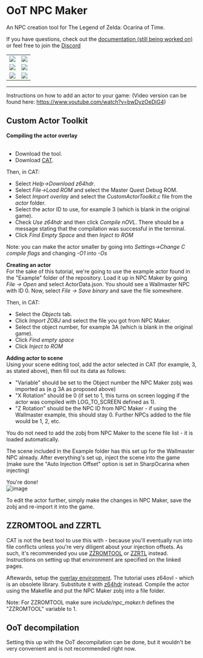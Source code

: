 <h1>OoT NPC Maker</h1>
An NPC creation tool for The Legend of Zelda: Ocarina of Time.

If you have questions, check out the <a href="https://github.com/skawo/OoT-NPC-Maker/wiki">documentation (still being worked on)</a> or feel free to join the <a href="https://discord.com/invite/d9gNnBHvBb">Discord</a>

<table>
  <tr>
    <td>  
      <img src="https://user-images.githubusercontent.com/43761362/148636741-7398b6b3-3fe6-4db6-83b6-13c1bf710d04.png">
    </td>
    <td> 
      <img src="https://user-images.githubusercontent.com/43761362/148636747-9fa7c9ac-9c9f-4e57-95e8-f121f7a4e488.png">
    </td> 
  </tr>
  <tr>
    <td>
      <img src="https://user-images.githubusercontent.com/43761362/148636751-7f6fd856-fab1-4b36-bb6f-791af81cfbcd.png">
    </td>
    <td>
      <img src="https://user-images.githubusercontent.com/43761362/148636806-9ec8bcbd-0ef1-49ea-afb9-3063a4b7744f.png">
    </td>
  </tr>
  <tr>
    <td>
      <img src="https://user-images.githubusercontent.com/43761362/148636887-9cd96338-72fc-4b1e-97e9-f41ba3b9762e.png">
    </td>
    <td>
      <img src="https://user-images.githubusercontent.com/43761362/148636964-d78800ba-6b33-4e0b-bce7-f937ebe19054.png">
    </td>
  </tr>
</table>

--------------------------------------------------------------
Instructions on how to add an actor to your game:
(Video version can be found here: https://www.youtube.com/watch?v=bwDyzOeDjG4)

<h2>Custom Actor Toolkit</h2>
<b>Compiling the actor overlay</b><br><br>

- Download the tool.<br>
- Download <a href="https://hylianmodding.com/?p=217">CAT</a>.

Then, in CAT:<br>
- Select <i>Help->Download z64hdr</i>.<br>
- Select <i>File->Load ROM</i> and select the Master Quest Debug ROM.<br>
- Select <i>Import overlay</i> and select the <i>CustomActorToolkit.c</i> file from the <i>actor</i> folder.<br>
- Select the actor ID to use, for example 3 (which is blank in the original game).<br>
- Check <i>Use z64hdr</i> and then click <i>Compile nOVL</i>. There should be a message stating that the compilation was successful in the terminal.<br>
- Click <i>Find Empty Space</i> and then <i>Inject to ROM</i><br>

Note: you can make the actor smaller by going into <i>Settings->Change C compile flags</i> and changing <i>-O1</i> into <i>-Os</i>

<b>Creating an actor</b><br>
For the sake of this tutorial, we're going to use the example actor found in the "Example" folder of the repository.
Load it up in NPC Maker by going <i>File -> Open</i> and select ActorData.json.
You should see a Wallmaster NPC with ID 0.
Now, select <i>File -> Save binary</i> and save the file somewhere.

Then, in CAT:
- Select the <i>Objects</i> tab.<br>
- Click <i>Import ZOBJ</i> and select the file you got from NPC Maker.<br>
- Select the object number, for example 3A (which is blank in the original game).<br>
- Click <i>Find empty space</i>
- Click <i>Inject to ROM</i><br>

<b>Adding actor to scene</b><br>
Using your scene editing tool, add the actor selected in CAT (for example, 3, as stated above), then fill out its data as follows:
- "Variable" should be set to the Object number the NPC Maker zobj was imported as (e.g 3A as proposed above)<br>
- "X Rotation" should be 0 (if set to 1, this turns on screen logging if the actor was compiled with LOG_TO_SCREEN defined as 1).<br>
- "Z Rotation" should be the NPC ID from NPC Maker - if using the Wallmaster example, this should stay 0. Further NPCs added to the file would be 1, 2, etc.<br>

You do not need to add the zobj from NPC Maker to the scene file list - it is loaded automatically.

The scene included in the Example folder has this set up for the Wallmaster NPC already.
After everything's set up, inject the scene into the game (make sure the "Auto Injection Offset" option is set in SharpOcarina when injecting)

You're done! <br>
![image](https://user-images.githubusercontent.com/43761362/148632569-57d34376-b8ee-4828-919f-843ad562ea42.png)

To edit the actor further, simply make the changes in NPC Maker, save the zobj and re-import it into the game.

<h2>ZZROMTOOL and ZZRTL</h2>
CAT is not the best tool to use this with - because you'll eventually run into file conflicts unless you're very diligent about your injection offsets. As such, it's recommended you use <a href="https://old.z64.me/tools/zzromtool.html">ZZROMTOOL</a> or <a href="https://old.z64.me/tools/zzrtl.html">ZZRTL</a> instead.
Instructions on setting up that environment are specified on the linked pages. 

Aftewards, setup the <a href="https://old.z64.me/guides/overlay-environment-setup-windows.html">overlay environment</a>. The tutorial uses z64ovl - which is an obsolete library. Substitute it with <a href="https://github.com/z64tools/z64hdr">z64hdr</a> instead. Compile the actor using the Makefile and put the NPC Maker zobj into a file folder.

Note: For ZZROMTOOL make sure <i>include/npc_maker.h</i> defines the "ZZROMTOOL" variable to 1.
  
<h2>OoT decompilation</h2>
Setting this up with the OoT decompilation can be done, but it wouldn't be very convenient and is not recommended right now.  
